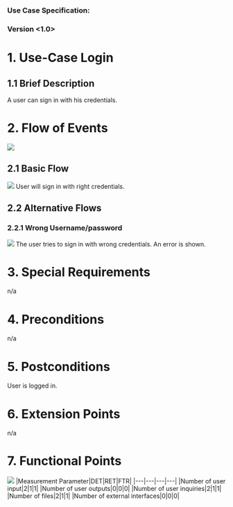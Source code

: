 # <OneTpuch Next Gen>

### Use Case Specification: <Login>
### Version <1.0>

# 1.                  Use-Case Login
## 1.1               Brief Description
A user can sign in with his credentials.

# 2.                  Flow of Events
![](https://github.com/TheLordXII/OneTouch/blob/master/UCs/flowcharts/LoginUC.png)
## 2.1               Basic Flow
![](https://github.com/TheLordXII/OneTouch/blob/master/UCs/Screenshots/Login.png )
User will sign in with right credentials.
## 2.2               Alternative Flows
### 2.2.1         Wrong Username/password
![](https://github.com/TheLordXII/OneTouch/blob/master/UCs/Screenshots/Login%20failed.png)
The user tries to sign in with wrong credentials. An error is shown.
# 3.                  Special Requirements
n/a

# 4.                  Preconditions
n/a

# 5.                  Postconditions
User is logged in.

# 6.                  Extension Points
n/a

# 7.                  Functional Points
![](https://github.com/TheLordXII/OneTouch/blob/master/UCs/FP/login.png)
|Measurement Parameter|DET|RET|FTR|
|---|---|---|---|
|Number of user input|2|1|1|
|Number of user outputs|0|0|0|
|Number of user inquiries|2|1|1|
|Number of files|2|1|1|
|Number of external interfaces|0|0|0|
